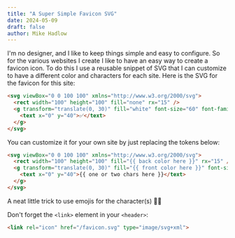 ```yaml
---
title: "A Super Simple Favicon SVG"
date: 2024-05-09
draft: false
author: Mike Hadlow
---
```

I'm no designer, and I like to keep things simple and easy to configure. So for the various websites I create I like to have an easy way to create a favicon icon. To do this I use a reusable snippet of SVG that I can customize to have a different color and characters for each site. Here is the SVG for the favicon for this site:

```html
<svg viewBox="0 0 100 100" xmlns="http://www.w3.org/2000/svg">
  <rect width="100" height="100" fill="none" rx="15" />
  <g transform="translate(0, 30)" fill="white" font-size="60" font-family="sans-serif">
    <text x="0" y="40">✅</text>
  </g>
</svg>
```

You can customize it for your own site by just replacing the tokens below:

```html
<svg viewBox="0 0 100 100" xmlns="http://www.w3.org/2000/svg">
  <rect width="100" height="100" fill="{{ back color here }}" rx="15" />
  <g transform="translate(0, 30)" fill="{{ front color here }}" font-size="60" font-family="sans-serif">
    <text x="0" y="40">{{ one or two chars here }}</text>
  </g>
</svg>
```

A neat little trick to use emojis for the character(s) 👍🏻

Don't forget the `<link>` element in your `<header>`:

```html
<link rel="icon" href="/favicon.svg" type="image/svg+xml">
```
